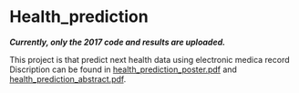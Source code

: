 # Health_prediction

***Currently, only the 2017 code and results are uploaded.***


This project is that predict next health data using electronic medica record
Discription can be found in [health_prediction_poster.pdf](health_prediction_poster.pdf) and [health_prediction_abstract.pdf](health_prediction_abstract.pdf).
